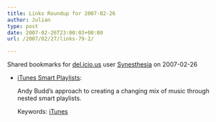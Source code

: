 ```yaml
---
title: Links Roundup for 2007-02-26
author: Julian
type: post
date: 2007-02-26T23:00:03+00:00
url: /2007/02/27/links-79-2/

---
```

Shared bookmarks for [del.icio.us][1] user  [Synesthesia][2] on 2007-02-26

  * [iTunes Smart Playlists][3]:
  
    Andy Budd&#8217;s approach to creating a changing mix of music through nested smart playlists.
  
    Keywords: [iTunes][4]

 [1]: http://del.icio.us/
 [2]: http://del.icio.us/synesthesia
 [3]: http://www.andybudd.com/archives/2005/08/itunes_smart_playlists/index.php "http://www.andybudd.com/archives/2005/08/itunes_smart_playlists/index.php"
 [4]: http://del.icio.us/synesthesia/iTunes